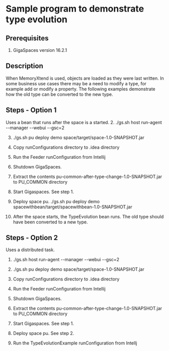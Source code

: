 # Sample program to demonstrate type evolution

## Prerequisites
1. GigaSpaces version 16.2.1

## Description
When MemoryXtend is used, objects are loaded as they were last written. In some business use cases there may be a need to modify a type, for example add or modify a property. The following examples demonstrate how the old type can be converted to the new type.

## Steps - Option 1
Uses a bean that runs after the space is a started.
2. ./gs.sh host run-agent --manager --webui --gsc=2

3. ./gs.sh pu deploy demo space/target/space-1.0-SNAPSHOT.jar

4. Copy runConfigurations directory to .idea directory

5. Run the Feeder runConfiguration from Intellij

6. Shutdown GigaSpaces.

7. Extract the contents pu-common-after-type-change-1.0-SNAPSHOT.jar to PU_COMMON directory

8. Start Gigaspaces. See step 1.

9. Deploy space pu.
./gs.sh pu deploy demo spacewithbean/target/spacewithbean-1.0-SNAPSHOT.jar

10. After the space starts, the TypeEvolution bean runs. The old type should have been converted to a new type.


## Steps - Option 2
Uses a distributed task.

1. ./gs.sh host run-agent --manager --webui --gsc=2

2. ./gs.sh pu deploy demo space/target/space-1.0-SNAPSHOT.jar

3. Copy runConfigurations directory to .idea directory

4. Run the Feeder runConfiguration from Intellij

5. Shutdown GigaSpaces.

6. Extract the contents pu-common-after-type-change-1.0-SNAPSHOT.jar to PU_COMMON directory

7. Start Gigaspaces. See step 1.

8. Deploy space pu. See step 2.

9. Run the TypeEvolutionExample runConfiguration from Intellj
